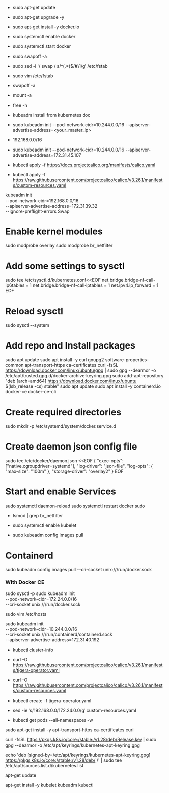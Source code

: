 - sudo apt-get update
- sudo apt-get upgrade -y
- sudo apt-get install -y docker.io
- sudo systemctl enable docker
- sudo systemctl start docker
- sudo swapoff -a
- sudo sed -i '/ swap / s/^\(.*\)$/#\1/g' /etc/fstab
- sudo vim /etc/fstab
- swapoff -a
- mount -a
- free -h

- kubeadm install from kubernetes doc 

- sudo kubeadm init --pod-network-cidr=10.244.0.0/16 --apiserver-advertise-address=<your_master_ip>

- 192.168.0.0/16 

- sudo kubeadm init --pod-network-cidr=10.244.0.0/16 --apiserver-advertise-address=172.31.45.107

- kubectl apply -f https://docs.projectcalico.org/manifests/calico.yaml

- kubectl apply -f https://raw.githubusercontent.com/projectcalico/calico/v3.26.1/manifests/custom-resources.yaml


kubeadm init \
  --pod-network-cidr=192.168.0.0/16 \
  --apiserver-advertise-address=172.31.39.32 \
  --ignore-preflight-errors Swap


# Enable kernel modules
sudo modprobe overlay
sudo modprobe br_netfilter

# Add some settings to sysctl
sudo tee /etc/sysctl.d/kubernetes.conf<<EOF
net.bridge.bridge-nf-call-ip6tables = 1
net.bridge.bridge-nf-call-iptables = 1
net.ipv4.ip_forward = 1
EOF

# Reload sysctl
sudo sysctl --system



# Add repo and Install packages
sudo apt update
sudo apt install -y curl gnupg2 software-properties-common apt-transport-https ca-certificates
curl -fsSL https://download.docker.com/linux/ubuntu/gpg | sudo gpg --dearmor -o /etc/apt/trusted.gpg.d/docker-archive-keyring.gpg
sudo add-apt-repository "deb [arch=amd64] https://download.docker.com/linux/ubuntu $(lsb_release -cs) stable"
sudo apt update
sudo apt install -y containerd.io docker-ce docker-ce-cli

# Create required directories
sudo mkdir -p /etc/systemd/system/docker.service.d

# Create daemon json config file
sudo tee /etc/docker/daemon.json <<EOF
{
  "exec-opts": ["native.cgroupdriver=systemd"],
  "log-driver": "json-file",
  "log-opts": {
    "max-size": "100m"
  },
  "storage-driver": "overlay2"
}
EOF

# Start and enable Services
sudo systemctl daemon-reload 
sudo systemctl restart docker
sudo 

- lsmod | grep br_netfilter

- sudo systemctl enable kubelet

- sudo kubeadm config images pull

# Containerd
sudo kubeadm config images pull --cri-socket unix:///run/docker.sock

### With Docker CE ###
sudo sysctl -p
sudo kubeadm init \
  --pod-network-cidr=172.24.0.0/16 \
  --cri-socket unix:///run/docker.sock

sudo vim /etc/hosts

sudo kubeadm init \
  --pod-network-cidr=10.244.0.0/16 \
  --cri-socket unix:///run/containerd/containerd.sock \
  --apiserver-advertise-address=172.31.40.192

- kubectl cluster-info

- curl -O https://raw.githubusercontent.com/projectcalico/calico/v3.26.1/manifests/tigera-operator.yaml
- curl -O https://raw.githubusercontent.com/projectcalico/calico/v3.26.1/manifests/custom-resources.yaml

- kubectl create -f tigera-operator.yaml

- sed -ie 's/192.168.0.0/172.24.0.0/g' custom-resources.yaml

- kubectl get pods --all-namespaces -w



sudo apt-get install -y apt-transport-https ca-certificates curl

curl -fsSL https://pkgs.k8s.io/core:/stable:/v1.28/deb/Release.key | sudo gpg --dearmor -o /etc/apt/keyrings/kubernetes-apt-keyring.gpg

echo 'deb [signed-by=/etc/apt/keyrings/kubernetes-apt-keyring.gpg] https://pkgs.k8s.io/core:/stable:/v1.28/deb/ /' | sudo tee /etc/apt/sources.list.d/kubernetes.list

apt-get update

apt-get install -y kubelet kubeadm kubectl
